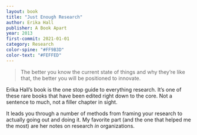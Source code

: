 ```yaml
---
layout: book 
title: "Just Enough Research"
author: Erika Hall
publisher: A Book Apart
year: 2013
first-commit: 2021-01-01
category: Research
color-spine: "#FF9B3D"
color-text: "#FEFFED"
---
```


> The better you know the current state of things and why they’re like that, the better you will be positioned to innovate.

Erika Hall’s book is the one stop guide to everything research. It’s one of these rare books that have been edited right down to the core. Not a sentence to much, not a filler chapter in sight.

It leads you through a number of methods from framing your research to actually going out and doing it. My favorite part (and the one that helped me the most) are her notes on research *in* organizations.